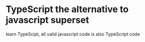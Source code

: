 # TypeScript the alternative to javascript superset



learn TypeScipt, all valid javascript code is also TypeScript code
